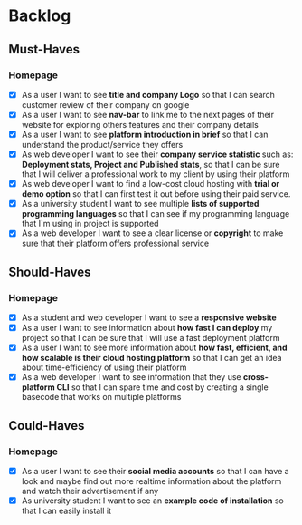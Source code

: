 # Backlog

## Must-Haves

### Homepage

- [x] As a user I want to see **title and company Logo** so that I can search
      customer review of their company on google
- [x] As a user I want to see **nav-bar** to link me to the next pages of their
      website for exploring others features and their company details
- [x] As a user I want to see **platform introduction in brief** so that I can
      understand the product/service they offers
- [x] As web developer I want to see their **company service statistic** such
      as: **Deployment stats, Project and Published stats**, so that I can be
      sure that I will deliver a professional work to my client by using their
      platform
- [x] As web developer I want to find a low-cost cloud hosting with **trial or
      demo option** so that I can first test it out before using their paid
      service.
- [x] As a university student I want to see multiple **lists of supported
      programming languages** so that I can see if my programming language that
      I`m using in project is supported
- [x] As a web developer I want to see a clear license or **copyright** to make
      sure that their platform offers professional service </br>

## Should-Haves

### Homepage

- [x] As a student and web developer I want to see a **responsive website**
- [x] As a user I want to see information about **how fast I can deploy** my
      project so that I can be sure that I will use a fast deployment platform
- [x] As a user I want to see more information about **how fast, efficient, and
      how scalable is their cloud hosting platform** so that I can get an idea
      about time-efficiency of using their platform
- [x] As a web developer I want to see information that they use
      **cross-platform CLI** so that I can spare time and cost by creating a
      single basecode that works on multiple platforms

## Could-Haves

### Homepage

- [x] As a user I want to see their **social media accounts** so that I can have
      a look and maybe find out more realtime information about the platform and
      watch their advertisement if any
- [x] As university student I want to see an **example code of installation** so
      that I can easily install it
